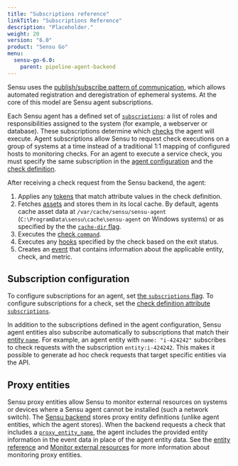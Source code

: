 ```yaml
---
title: "Subscriptions reference"
linkTitle: "Subscriptions Reference"
description: "Placeholder."
weight: 20
version: "6.0"
product: "Sensu Go"
menu:
  sensu-go-6.0:
    parent: pipeline-agent-backend
---
```


Sensu uses the [publish/subscribe pattern of communication][1], which allows automated registration and deregistration of ephemeral systems.
At the core of this model are Sensu agent subscriptions.

Each Sensu agent has a defined set of [`subscriptions`][2]: a list of roles and responsibilities assigned to the system (for example, a webserver or database).
These subscriptions determine which [checks][3] the agent will execute.
Agent subscriptions allow Sensu to request check executions on a group of systems at a time instead of a traditional 1:1 mapping of configured hosts to monitoring checks.
For an agent to execute a service check, you must specify the same subscription in the [agent configuration][2] and the [check definition][3].

After receiving a check request from the Sensu backend, the agent:

1. Applies any [tokens][5] that match attribute values in the check definition.
2. Fetches [assets][6] and stores them in its local cache.
By default, agents cache asset data at `/var/cache/sensu/sensu-agent` (`C:\ProgramData\sensu\cache\sensu-agent` on Windows systems) or as specified by the the [`cache-dir` flag][7].
3. Executes the [check `command`][3].
4. Executes any [hooks][8] specified by the check based on the exit status.
5. Creates an [event][9] that contains information about the applicable entity, check, and metric.

## Subscription configuration

To configure subscriptions for an agent, set [the `subscriptions` flag][2].
To configure subscriptions for a check, set the [check definition attribute `subscriptions`][3].

In addition to the subscriptions defined in the agent configuration, Sensu agent entities also subscribe automatically to subscriptions that match their [entity `name`][10].
For example, an agent entity with `name: "i-424242"` subscribes to check requests with the subscription `entity:i-424242`.
This makes it possible to generate ad hoc check requests that target specific entities via the API.

## Proxy entities

Sensu proxy entities allow Sensu to monitor external resources on systems or devices where a Sensu agent cannot be installed (such a network switch).
The [Sensu backend][11] stores proxy entity definitions (unlike agent entities, which the agent stores).
When the backend requests a check that includes a [`proxy_entity_name`][3], the agent includes the provided entity information in the event data in place of the agent entity data.
See the [entity reference][12] and [Monitor external resources][13] for more information about monitoring proxy entities.


[1]: https://en.wikipedia.org/wiki/Publish%E2%80%93subscribe_pattern
[2]: ../agent/#subscriptions-flag
[3]: ../../pipeline-checks-events/checks/
[5]: ../../../reference/tokens/
[6]: ../../../reference/assets/
[7]: ../agent/#cache-dir
[8]: ../../pipeline-checks-events/hooks/
[9]: ../../pipeline-checks-events/events/
[10]: ../agent/#name
[11]: ../backend/
[12]: ../../pipeline-entities/entities/
[13]: ../../../guides/monitor-external-resources/
